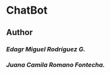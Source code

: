 # ChatBot

## Author
### 
### 
### _Edagr Miguel Rodríguez G._
### 
### _Juana Camila Romano Fontecha._
